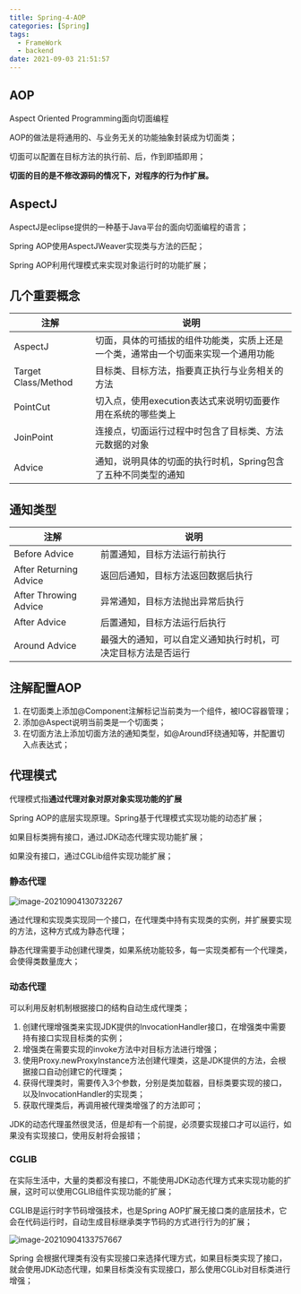 ```yaml
---
title: Spring-4-AOP
categories: [Spring]
tags:
  - FrameWork
  - backend
date: 2021-09-03 21:51:57
---
```


## AOP

Aspect Oriented Programming面向切面编程

AOP的做法是将通用的、与业务无关的功能抽象封装成为切面类；

切面可以配置在目标方法的执行前、后，作到即插即用；

**切面的目的是不修改源码的情况下，对程序的行为作扩展。**

## AspectJ

AspectJ是eclipse提供的一种基于Java平台的面向切面编程的语言；

Spring AOP使用AspectJWeaver实现类与方法的匹配；

Spring AOP利用代理模式来实现对象运行时的功能扩展；

## 几个重要概念

| 注解                | 说明                                                         |
| ------------------- | ------------------------------------------------------------ |
| AspectJ             | 切面，具体的可插拔的组件功能类，实质上还是一个类，通常由一个切面来实现一个通用功能 |
| Target Class/Method | 目标类、目标方法，指要真正执行与业务相关的方法               |
| PointCut            | 切入点，使用execution表达式来说明切面要作用在系统的哪些类上  |
| JoinPoint           | 连接点，切面运行过程中时包含了目标类、方法元数据的对象       |
| Advice              | 通知，说明具体的切面的执行时机，Spring包含了五种不同类型的通知 |

## 通知类型

| 注解                   | 说明                                                         |
| ---------------------- | ------------------------------------------------------------ |
| Before Advice          | 前置通知，目标方法运行前执行                                 |
| After Returning Advice | 返回后通知，目标方法返回数据后执行                           |
| After Throwing Advice  | 异常通知，目标方法抛出异常后执行                             |
| After Advice           | 后置通知，目标方法运行后执行                                 |
| Around Advice          | 最强大的通知，可以自定义通知执行时机，可决定目标方法是否运行 |

## 注解配置AOP

1. 在切面类上添加@Component注解标记当前类为一个组件，被IOC容器管理；
2. 添加@Aspect说明当前类是一个切面类；
3. 在切面方法上添加切面方法的通知类型，如@Around环绕通知等，并配置切入点表达式；

## 代理模式

代理模式指**通过代理对象对原对象实现功能的扩展**

Spring AOP的底层实现原理。Spring基于代理模式实现功能的动态扩展；

如果目标类拥有接口，通过JDK动态代理实现功能扩展；

如果没有接口，通过CGLib组件实现功能扩展；

### 静态代理

![image-20210904130732267](https://gitee.com/cao_ziqiang/img/raw/master/20210904130732.png)

通过代理和实现类实现同一个接口，在代理类中持有实现类的实例，并扩展要实现的方法，这种方式成为静态代理；

静态代理需要手动创建代理类，如果系统功能较多，每一实现类都有一个代理类，会使得类数量庞大；

### 动态代理

可以利用反射机制根据接口的结构自动生成代理类；

1. 创建代理增强类来实现JDK提供的InvocationHandler接口，在增强类中需要持有接口实现目标类的实例；
2. 增强类在需要实现的invoke方法中对目标方法进行增强；
3. 使用Proxy.newProxyInstance方法创建代理类，这是JDK提供的方法，会根据接口自动创建它的代理类；
4. 获得代理类时，需要传入3个参数，分别是类加载器，目标类要实现的接口，以及InvocationHandler的实现类；
5. 获取代理类后，再调用被代理类增强了的方法即可；

JDK的动态代理虽然很灵活，但是却有一个前提，必须要实现接口才可以运行，如果没有实现接口，使用反射将会报错；

### CGLIB

在实际生活中，大量的类都没有接口，不能使用JDK动态代理方式来实现功能的扩展，这时可以使用CGLIB组件实现功能的扩展；

CGLIB是运行时字节码增强技术，也是Spring AOP扩展无接口类的底层技术，它会在代码运行时，自动生成目标继承类字节码的方式进行行为的扩展；

![image-20210904133757667](https://gitee.com/cao_ziqiang/img/raw/master/20210904133757.png)

Spring 会根据代理类有没有实现接口来选择代理方式，如果目标类实现了接口，就会使用JDK动态代理，如果目标类没有实现接口，那么使用CGLib对目标类进行增强；

